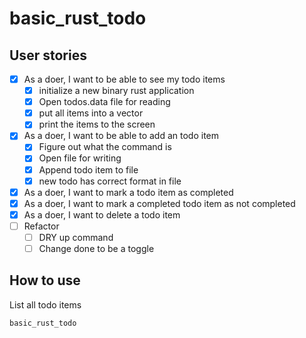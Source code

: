 # basic_rust_todo

## User stories

- [x] As a doer, I want to be able to see my todo items
  - [x] initialize a new binary rust application
  - [x] Open todos.data file for reading
  - [x] put all items into a vector
  - [x] print the items to the screen
- [x] As a doer, I want to be able to add an todo item
  - [x] Figure out what the command is
  - [x] Open file for writing
  - [x] Append todo item to file
  - [x] new todo has correct format in file
- [x] As a doer, I want to mark a todo item as completed
- [x] As a doer, I want to mark a completed todo item as not completed
- [x] As a doer, I want to delete a todo item
- [ ] Refactor
  - [ ] DRY up command
  - [ ] Change done to be a toggle

## How to use

List all todo items

```
basic_rust_todo
```
